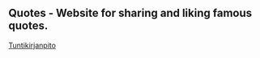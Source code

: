 ## Quotes - Website for sharing and liking famous quotes.

[Tuntikirjanpito](https://docs.google.com/spreadsheets/d/110BziuB9o5ny5d-94ZgipXj8ozYmjujPAZQDkrT3v9c/edit?usp=sharing)